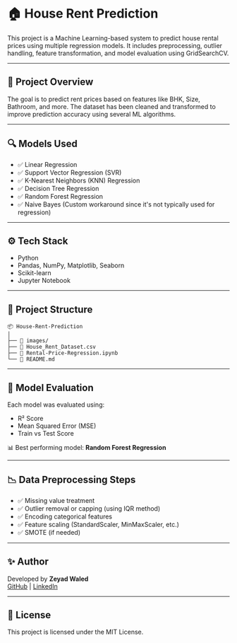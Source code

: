
# 🏠 House Rent Prediction

This project is a Machine Learning-based system to predict house rental prices using multiple regression models. It includes preprocessing, outlier handling, feature transformation, and model evaluation using GridSearchCV.

---

## 📌 Project Overview

The goal is to predict rent prices based on features like BHK, Size, Bathroom, and more. The dataset has been cleaned and transformed to improve prediction accuracy using several ML algorithms.

---

## 🔍 Models Used

- ✅ Linear Regression
- ✅ Support Vector Regression (SVR)
- ✅ K-Nearest Neighbors (KNN) Regression
- ✅ Decision Tree Regression
- ✅ Random Forest Regression
- ✅ Naive Bayes (Custom workaround since it's not typically used for regression)

---

## ⚙️ Tech Stack

- Python
- Pandas, NumPy, Matplotlib, Seaborn
- Scikit-learn
- Jupyter Notebook

---

## 📁 Project Structure

```
📦 House-Rent-Prediction
│
├── 📂 images/
├── 📜 House_Rent_Dataset.csv
├── 📜 Rental-Price-Regression.ipynb
└── 📜 README.md
```

---

## 🧪 Model Evaluation

Each model was evaluated using:

- R² Score
- Mean Squared Error (MSE)
- Train vs Test Score

📊 Best performing model: **Random Forest Regression**

---

## 📉 Data Preprocessing Steps

- ✅ Missing value treatment  
- ✅ Outlier removal or capping (using IQR method)  
- ✅ Encoding categorical features  
- ✅ Feature scaling (StandardScaler, MinMaxScaler, etc.)  
- ✅ SMOTE (if needed)

---

## ✨ Author

Developed by **Zeyad Waled**  
[GitHub](https://github.com/zeyadwaled25) | [LinkedIn](https://www.linkedin.com/in/zeyad-waled-3504a9295)

---

## 📌 License

This project is licensed under the MIT License.

